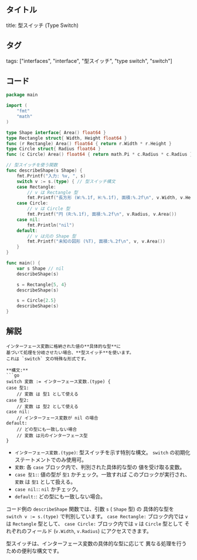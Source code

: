 ## タイトル
title: 型スイッチ (Type Switch)

## タグ
tags: ["interfaces", "interface", "型スイッチ", "type switch", "switch"]

## コード
```go
package main

import (
	"fmt"
	"math"
)

type Shape interface{ Area() float64 }
type Rectangle struct{ Width, Height float64 }
func (r Rectangle) Area() float64 { return r.Width * r.Height }
type Circle struct{ Radius float64 }
func (c Circle) Area() float64 { return math.Pi * c.Radius * c.Radius }

// 型スイッチを使う関数
func describeShape(s Shape) {
	fmt.Printf("入力: %v, ", s)
	switch v := s.(type) { // 型スイッチ構文
	case Rectangle:
		// v は Rectangle 型
		fmt.Printf("長方形 (W:%.1f, H:%.1f), 面積:%.2f\n", v.Width, v.Height, v.Area())
	case Circle:
		// v は Circle 型
		fmt.Printf("円 (R:%.1f), 面積:%.2f\n", v.Radius, v.Area())
	case nil:
		fmt.Println("nil")
	default:
		// v は元の Shape 型
		fmt.Printf("未知の図形 (%T), 面積:%.2f\n", v, v.Area())
	}
}

func main() {
	var s Shape // nil
	describeShape(s)

	s = Rectangle{5, 4}
	describeShape(s)

	s = Circle{2.5}
	describeShape(s)
}

```

## 解説
```text
インターフェース変数に格納された値の**具体的な型**に
基づいて処理を分岐させたい場合、**型スイッチ**を使います。
これは `switch` 文の特殊な形式です。

**構文:**
```go
switch 変数 := インターフェース変数.(type) {
case 型1:
    // 変数 は 型1 として使える
case 型2:
    // 変数 は 型2 として使える
case nil:
    // インターフェース変数が nil の場合
default:
    // どの型にも一致しない場合
    // 変数 は元のインターフェース型
}
```
*   `インターフェース変数.(type)`: 型スイッチを示す特別な構文。
    `switch` の初期化ステートメントでのみ使用可。
*   `変数`: 各 `case` ブロック内で、判別された具体的な型の
    値を受け取る変数。
*   `case 型1:`: 値の型が `型1` かチェック。一致すれば
    このブロックが実行され、`変数` は `型1` として扱える。
*   `case nil:`: `nil` かチェック。
*   `default:`: どの型にも一致しない場合。

コード例の `describeShape` 関数では、引数 `s` ( `Shape` 型) の
具体的な型を `switch v := s.(type)` で判別しています。
`case Rectangle:` ブロック内では `v` は `Rectangle` 型として、
`case Circle:` ブロック内では `v` は `Circle` 型として
それぞれのフィールド (`v.Width`, `v.Radius`) にアクセスできます。

型スイッチは、インターフェース変数の具体的な型に応じて
異なる処理を行うための便利な構文です。